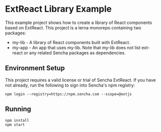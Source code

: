 # ExtReact Library Example

This example project shows how to create a library of React components based on ExtReact.  This project is a lerna monorepo containing two packages:

* my-lib - A library of React components built with ExtReact.
* my-app - An app that uses my-lib.  Note that my-lib does not list ext-react or any related Sencha packages as dependencies.

## Environment Setup

This project requires a valid license or trial of Sencha ExtReact.  If you have not already, run the following to sign into Sencha's npm registry:

```
npm login --registry=https://npm.sencha.com --scope=@extjs
```

## Running

```
npm install
npm start
```